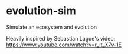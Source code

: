 # evolution-sim
Simulate an ecosystem and evolution


Heavily inspired by Sebastian Lague's video:
https://www.youtube.com/watch?v=r_It_X7v-1E
